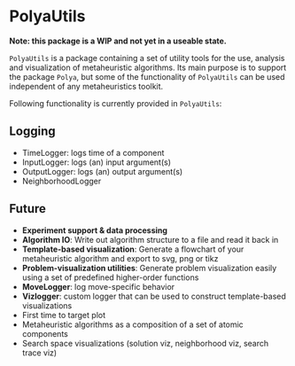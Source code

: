 # PolyaUtils

**Note: this package is a WIP and not yet in a useable state.** 

`PolyaUtils` is a package containing a set of utility tools for the use, analysis and visualization of metaheuristic algorithms. Its main purpose is to support the package `Polya`, but some of the functionality of `PolyaUtils` can be used independent of any metaheuristics toolkit.  

Following functionality is currently provided in `PolyaUtils`:

## Logging
- TimeLogger: logs time of a component
- InputLogger: logs (an) input argument(s)
- OutputLogger: logs (an) output argument(s)
- NeighborhoodLogger


## Future
- **Experiment support & data processing**
- **Algorithm IO**: Write out algorithm structure to a file and read it back in
- **Template-based visualization**: Generate a flowchart of your metaheuristic algorithm and export to svg, png or tikz
- **Problem-visualization utilities**: Generate problem visualization easily using a set of predefined higher-order functions
- **MoveLogger**: log move-specific behavior
- **Vizlogger**: custom logger that can be used to construct template-based visualizations
- First time to target plot
- Metaheuristic algorithms as a composition of a set of atomic components
- Search space visualizations (solution viz, neighborhood viz, search trace viz)